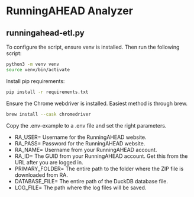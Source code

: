 # RunningAHEAD Analyzer

## runningahead-etl.py

To configure the script, ensure venv is installed. Then run the following script:

```sh
python3 -m venv venv
source venv/bin/activate
```

Install pip requirements:

```sh
pip install -r requirements.txt
```

Ensure the Chrome webdriver is installed. Easiest method is through brew.

```sh
brew install --cask chromedriver
```

Copy the .env-example to a .env file and set the right parameters.

- RA_USER= Username for the RunningAHEAD website.
- RA_PASS= Password for the RunningAHEAD website.
- RA_NAME= Username from your RunningAHEAD account.
- RA_ID= The GUID from your RunningAHEAD account. Get this from the URL after you are logged in.
- PRIMARY_FOLDER= The entire path to the folder where the ZIP file is downloaded from RA.
- DATABASE_FILE= The entire path of the DuckDB database file.
- LOG_FILE= The path where the log files will be saved.